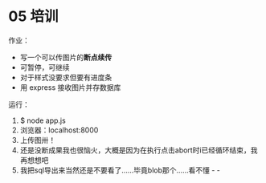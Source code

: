 # 05 培训

作业：

- 写一个可以传图片的**断点续传**
- 可暂停，可继续
- 对于样式没要求但要有进度条
- 用 express 接收图片并存数据库



运行：

1. $ node app.js
2. 浏览器：localhost:8000
3. 上传图卅！
4. 还是没断成果我也很恼火，大概是因为在执行点击abort时i已经循环结束，我再想想吧
5. 我把sql导出来当然还是不要看了……毕竟blob那个……看不懂 - -